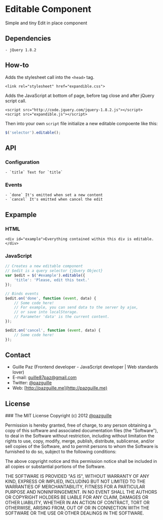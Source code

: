 
# Editable Component

  Simple and tiny Edit in place component

## Dependencies
	- jQuery 1.8.2

## How-to
Adds the stylesheet call into the `<head>` tag.
```
<link rel="stylesheet" href="expandible.css">
```

Adds the JavaScript at bottom of page, before </body> tag close and after jQuery script call.
```
<script src="http://code.jquery.com/jquery-1.8.2.js"></script>
<script src="expandible.js"></script>
```

Then into your own `script` file initialize a new editable compoente like this:
```javascript
$('selector').editable();
```

## API

### Configuration
	- `title` Text for `title`

### Events
	- `done` It's emitted when set a new content
	- `cancel` It's emitted when cancel the edit

## Expample
### HTML
```
<div id="example">Everything contained within this div is editable.</div>
```

### JavaScript
```javascript
// Creates a new editable component
// $edit is a query selector {jQuery Object}
var $edit = $('#example').editable({
    'title': 'Please, edit this text.'
});

// Binds events
$edit.on('done', function (event, data) {
	// Some code here!
	// For example, you can send data to the server by ajax,
	// or save into localStorage.
	// Parameter 'data' is the current content.
});

$edit.on('cancel', function (event, data) {
	// Some code here!
});
```

## Contact
- Guille Paz (Frontend developer - JavaScript developer | Web standards lover)
- E-mail: [guille87paz@gmail.com](mailto:guille87paz@gmail.com)
- Twitter: [@pazguille](http://twitter.com/pazguille)
- Web: [http://pazguille.me](http://pazguille.me)

## License
### The MIT License
Copyright (c) 2012 [@pazguille](http://twitter.com/pazguille)

Permission is hereby granted, free of charge, to any person obtaining a copy
of this software and associated documentation files (the "Software"), to deal
in the Software without restriction, including without limitation the rights
to use, copy, modify, merge, publish, distribute, sublicense, and/or sell
copies of the Software, and to permit persons to whom the Software is
furnished to do so, subject to the following conditions:

The above copyright notice and this permission notice shall be included in
all copies or substantial portions of the Software.

THE SOFTWARE IS PROVIDED "AS IS", WITHOUT WARRANTY OF ANY KIND, EXPRESS OR
IMPLIED, INCLUDING BUT NOT LIMITED TO THE WARRANTIES OF MERCHANTABILITY,
FITNESS FOR A PARTICULAR PURPOSE AND NONINFRINGEMENT. IN NO EVENT SHALL THE
AUTHORS OR COPYRIGHT HOLDERS BE LIABLE FOR ANY CLAIM, DAMAGES OR OTHER
LIABILITY, WHETHER IN AN ACTION OF CONTRACT, TORT OR OTHERWISE, ARISING FROM,
OUT OF OR IN CONNECTION WITH THE SOFTWARE OR THE USE OR OTHER DEALINGS IN
THE SOFTWARE.